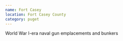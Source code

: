 ```yaml
---
name: Fort Casey
location: Fort Casey County
category: puget
---
```


World War I-era naval gun emplacements and bunkers
